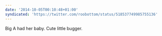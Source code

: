 ```yaml
---
date: '2014-10-05T00:10:48+01:00'
syndicated: 'https://twitter.com/roobottom/status/518537749985755136'
---
```

Big A had her baby. Cute little bugger.
